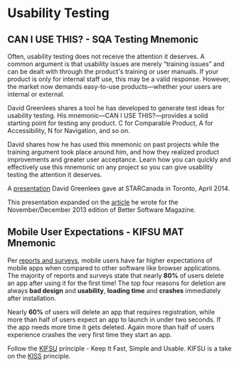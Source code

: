 # Usability Testing

## __CAN I USE THIS? - SQA Testing Mnemonic__

Often, usability testing does not receive the attention it deserves. A common argument is that usability issues are merely “training issues” and can be dealt with through the product's training or user manuals. If your product is only for internal staff use, this may be a valid response. However, the market now demands easy-to-use products—whether your users are internal or external. 

David Greenlees shares a tool he has developed to generate test ideas for usability testing. His mnemonic—CAN I USE THIS?—provides a solid starting point for testing any product. C for Comparable Product, A for Accessibility, N for Navigation, and so on.

David shares how he has used this mnemonic on past projects while the training argument took place around him, and how they realized product improvements and greater user acceptance. Learn how you can quickly and effectively use this mnemonic on any project so you can give usability testing the attention it deserves.

A [presentation](https://github.com/lana-20/software-testing-mnemonics/blob/main/CAN%20I%20USE%20THIS%3F%20-%20A%20Mnemonic%20for%20Usability%20Testing.pdf) David Greenlees gave at STARCanada in Toronto, April 2014.

This presentation expanded on the [article](https://github.com/lana-20/software-testing-mnemonics/blob/main/bsm_can-i-use-this-nov-2013.pdf) he wrote for the November/December 2013 edition of Better Software Magazine.

## Mobile User Expectations - KIFSU MAT Mnemonic

Per [reports and surveys](https://github.com/lana-20/usability-testing/blob/main/Mobile%20App%20Survey%20Report.pdf), mobile users have far higher expectations of mobile apps when compared to other software like browser applications. The majority of reports and surveys state that nearly __80%__ of users delete an app after using it for the first time! The top four reasons for deletion are always __bad design__ and __usability__, __loading time__ and __crashes__ immediately after installation.

Nearly __60%__ of users will delete an app that requires registration, while more than half of users expect an app to launch in under two seconds. If the app needs more time it gets deleted. Again more than half of users experience crashes the very first time they start an app.

Follow the [KIFSU](https://adventuresinqa.com/2014/08/11/kifsu-and-the-mobile-user-expectations/) principle - Keep It Fast, Simple and Usable. KIFSU is a take on the [KISS](http://people.apache.org/~fhanik/kiss.html) principle.
